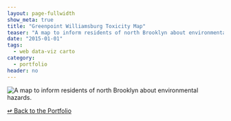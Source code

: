 ```yaml
---
layout: page-fullwidth
show_meta: true
title: "Greenpoint Williamsburg Toxicity Map"
teaser: "A map to inform residents of north Brooklyn about environmental hazards."
date: "2015-01-01"
tags:
  - web data-viz carto 
category:
  - portfolio
header: no
---
```


![A map to inform residents of north Brooklyn about environmental hazards.]()



[<span class="back-arrow">&#8619;</span> Back to the Portfolio](/work/)